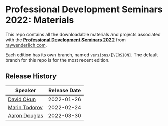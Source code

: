 # Professional Development Seminars 2022: Materials

This repo contains all the downloadable materials and projects associated with the **[Professional Development Seminars 2022](https://www.raywenderlich.com/30910450-professional-development-seminars-2022)** from [raywenderlich.com](https://www.raywenderlich.com).

Each edition has its own branch, named `versions/[VERSION]`. The default branch for this repo is for the most recent edition.

## Release History

| Speaker                                                                                  | Release Date |
| --------------------------------------------------------------------------------------- |:------------:|
| [David Okun](https://github.com/raywenderlich/video-pds22-materials/tree/versions/1.0/01-david-okun) | 2022-01-26   |
| [Marin Todorov](https://github.com/raywenderlich/video-pds22-materials/tree/versions/1.0/02-marin-todorov) | 2022-02-24   |
| [Aaron Douglas](https://github.com/raywenderlich/video-pds22-materials/tree/versions/1.0/03-aaron-douglas) | 2022-03-30   |
